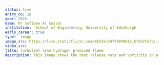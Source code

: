 ```yaml
---
status: live
entry_no: 18
year: 2025
name: Mr Sofiane Al Kassar
institution:  School of Engineering, University of Edinburgh
early_career: true
type:  image
image_src: https://live.staticflickr.com/65535/54798049616_bf9d2fefbc_c.jpg
video_src: 
title: Turbulent lean hydrogen premixed flame
description: This image shows the heat release rate and vorticity in a simulated three-dimensional turbulent lean hydrogen premixed flame under gas-turbine conditions. The left image represents a 2D slice of the vorticity (grey scale) and heat release on a flame surface (colours) and the right image represents the heat release on the same surface in 3D. Because hydrogen is very light, it behaves differently from carbon-based fuels. One important difference is that combustion instabilities emerge in hydrogen flames. We therefore investigate how such instabilities influence the turbulent flame behaviour in conditions close to operating gas-turbines. Understanding this process is crucial for advancing hydrogen as a clean alternative to conventional hydrocarbon fuels, since it strongly affects the flame dynamics and has a direct impact on safety and efficiency in combustion systems. This simulation was performed on ARCHER2.
---
```



